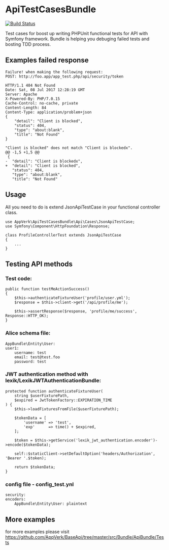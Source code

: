 # ApiTestCasesBundle
[![Build Status](https://travis-ci.org/AppVerk/ApiTestCasesBundle.svg?branch=master)](https://travis-ci.org/AppVerk/ApiTestCasesBundle)

Test cases for boost up writing PHPUnit functional tests for API with Symfony framework.
Bundle is helping you debuging failed tests and bosting TDD process.

## Examples failed response
    
    Failure! when making the following request:
    POST: http://foo.app/app_test.php/api/security/token

    HTTP/1.1 404 Not Found
    Date: Sat, 08 Jul 2017 12:28:19 GMT
    Server: Apache
    X-Powered-By: PHP/7.0.15
    Cache-Control: no-cache, private
    Content-Length: 84
    Content-Type: application/problem+json
    {
        "detail": "Client is blocked",
        "status": 404,
        "type": "about:blank",
        "title": "Not Found"
    }

    "Client is blocked" does not match "Client is blockedx".
    @@ -1,5 +1,5 @@
     {
    -  "detail": "Client is blockedx",
    +  "detail": "Client is blocked",
       "status": 404,
       "type": "about:blank",
       "title": "Not Found"

## Usage

All you need to do is extend JsonApiTestCase in your functional controller class.

    use AppVerk\ApiTestCasesBundle\Api\Cases\JsonApiTestCase;
    use Symfony\Component\HttpFoundation\Response;
    
    class ProfileControllerTest extends JsonApiTestCase
    {
        ...
    }
    
## Testing API methods

### Test code:

    public function testMeActionSuccess()
    {
        $this->authenticateFixtureUser('profile/user.yml');
        $response = $this->client->get('/api/profile/me');

        $this->assertResponse($response, 'profile/me/success', Response::HTTP_OK);
    }
    
### Alice schema file:

    AppBundle\Entity\User:
    user1:
        username: test
        email: test@test.foo
        password: test
        
### JWT authentication method with lexik/LexikJWTAuthenticationBundle:

    protected function authenticateFixtureUser(
        string $userFixturePath,
        $expired = JwtTokenFactory::EXPIRATION_TIME
    ) {
        $this->loadFixturesFromFile($userFixturePath);

        $tokenData = [
            'username' => 'test',
            'exp'      => time() + $expired,
        ];

        $token = $this->getService('lexik_jwt_authentication.encoder')->encode($tokenData);

        self::$staticClient->setDefaultOption('headers/Authorization', 'Bearer '.$token);

        return $tokenData;
    }
    
### config file - config_test.ynl

    security:
    encoders:
        AppBundle\Entity\User: plaintext
        
## More examples

for more examples please visit https://github.com/AppVerk/BaseApi/tree/master/src/Bundle/ApiBundle/Tests
